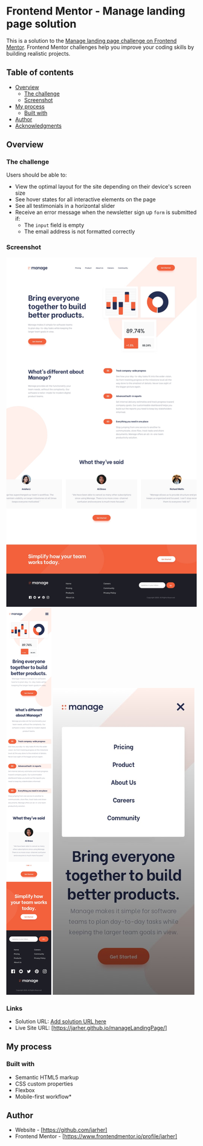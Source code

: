 # Frontend Mentor - Manage landing page solution

This is a solution to the [Manage landing page challenge on Frontend Mentor](https://www.frontendmentor.io/challenges/manage-landing-page-SLXqC6P5). Frontend Mentor challenges help you improve your coding skills by building realistic projects. 

## Table of contents

- [Overview](#overview)
  - [The challenge](#the-challenge)
  - [Screenshot](#screenshot)
- [My process](#my-process)
  - [Built with](#built-with)
- [Author](#author)
- [Acknowledgments](#acknowledgments)

## Overview

### The challenge

Users should be able to:

- View the optimal layout for the site depending on their device's screen size
- See hover states for all interactive elements on the page
- See all testimonials in a horizontal slider
- Receive an error message when the newsletter sign up `form` is submitted if:
  - The `input` field is empty
  - The email address is not formatted correctly

### Screenshot

![](./design/desktop-design.jpg)
![](./design/mobile-design.jpg)
![](./design/mobile-navigation.jpg)


### Links

- Solution URL: [Add solution URL here](https://your-solution-url.com)
- Live Site URL: [https://jarher.github.io/manageLandingPage/]

## My process

### Built with

- Semantic HTML5 markup
- CSS custom properties
- Flexbox
- Mobile-first workflow*

## Author

- Website - [https://github.com/jarher]
- Frontend Mentor - [https://www.frontendmentor.io/profile/jarher]

